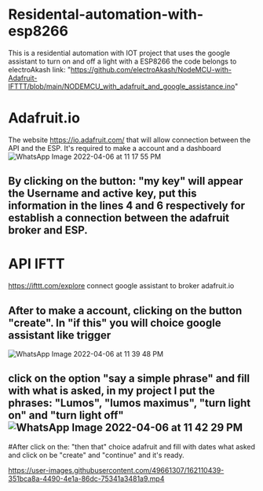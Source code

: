 # Residental-automation-with-esp8266

This is a residential automation with IOT project that uses the google assistant to turn on and off a light with a ESP8266 
the code belongs to electroAkash link: "https://github.com/electroAkash/NodeMCU-with-Adafruit-IFTTT/blob/main/NODEMCU_with_adafruit_and_google_assistance.ino"

# Adafruit.io
The website https://io.adafruit.com/ that will allow connection between the API and the ESP.
It's required to make a account and a dashboard![WhatsApp Image 2022-04-06 at 11 17 55 PM](https://user-images.githubusercontent.com/49661307/162107250-97f18b40-e287-4acd-865d-a18d15d35691.jpeg)

## By clicking on the button: "my key" will appear the Username and active key, put this information in the lines 4 and 6 respectively for establish a connection between the adafruit broker and ESP.

# API IFTT
https://ifttt.com/explore connect google assistant to broker adafruit.io
## After to make a account, clicking on the button "create". In "if this" you will choice google assistant like trigger 
![WhatsApp Image 2022-04-06 at 11 39 48 PM](https://user-images.githubusercontent.com/49661307/162109626-f92af3d5-277c-435a-9d8a-56bd582ce40d.jpeg)

## click on the option "say a simple phrase" and fill with what is asked, in my project I put the phrases: "Lumos", "lumos maximus", "turn light on" and "turn light off"  ![WhatsApp Image 2022-04-06 at 11 42 29 PM](https://user-images.githubusercontent.com/49661307/162109754-045daced-9bd5-40ef-962a-5223b6f5c1c7.jpeg)

#After click on the: "then that" choice adafruit and fill with dates what asked and click on be "create" and "continue" and it's ready. 


https://user-images.githubusercontent.com/49661307/162110439-351bca8a-4490-4e1a-86dc-75341a3481a9.mp4

